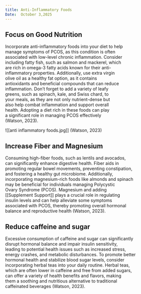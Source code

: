 ```yaml
---
title: Anti-Inflammatory Foods
Date:  October 3,2025
---  
```


## Focus on Good Nutrition

Incorporate anti-inflammatory foods into your diet to help  
manage symptoms of PCOS, as this condition is often  
associated with low-level chronic inflammation. Consider  
including fatty fish, such as salmon and mackerel, which  
are rich in omega-3 fatty acids known for their anti-  
inflammatory properties. Additionally, use extra virgin  
olive oil as a healthy fat option, as it contains  
antioxidants and beneficial compounds that can reduce  
inflammation. Don’t forget to add a variety of leafy  
greens, such as spinach, kale, and Swiss chard, to  
your meals, as they are not only nutrient-dense but  
also help combat inflammation and support overall  
health. Adopting a diet rich in these foods can play  
a significant role in managing PCOS effectively  
(Watson, 2023).

![[anti inflammatory foods.jpg]]
(Watson, 2023)  

## Increase Fiber and Magnesium

Consuming high-fiber foods, such as lentils and avocados,  
can significantly enhance digestive health. Fiber aids in  
promoting regular bowel movements, preventing constipation,  
and fostering a healthy gut microbiome. Additionally,  
incorporating magnesium-rich foods like almonds and spinach   
may be beneficial for individuals managing Polycystic  
Ovary Syndrome (PCOS). Magnesium and adding  
[[Supplement Support]] plays a crucial role in regulating  
insulin levels and can help alleviate some symptoms  
associated with PCOS, thereby promoting overall hormonal  
balance and reproductive health (Watson, 2023).

## Reduce caffeine and sugar

Excessive consumption of caffeine and sugar can significantly  
disrupt hormonal balance and impair insulin sensitivity,  
leading to potential health issues such as increased stress,  
energy crashes, and metabolic disturbances. To promote better  
hormonal health and stabilize blood sugar levels, consider  
incorporating herbal teas into your daily routine. Herbal teas,  
which are often lower in caffeine and free from added sugars,  
can offer a variety of health benefits and flavors, making  
them a soothing and nutritious alternative to traditional  
caffeinated beverages (Watson, 2023).

